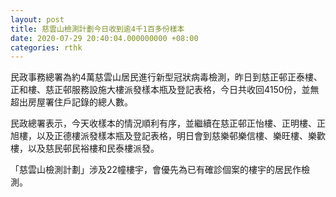 ```yaml
---
layout: post
title: 慈雲山檢測計劃今日收到逾4千1百多份樣本
date: 2020-07-29 20:40:04.000000000 +08:00
categories: rthk
---
```


民政事務總署為約4萬慈雲山居民進行新型冠狀病毒檢測，昨日到慈正邨正泰樓、正和樓、慈正邨服務設施大樓派發樣本瓶及登記表格，今日共收回4150份，並無超出房屋署住戶記錄的總人數。

民政總署表示，今天收樣本的情況順利有序，並繼續在慈正邨正怡樓、正明樓、正旭樓，以及正德樓派發樣本瓶及登記表格，明日會到慈樂邨樂信樓、樂旺樓、樂歡樓，以及慈民邨民裕樓和民泰樓派發。

「慈雲山檢測計劃」涉及22幢樓宇，會優先為已有確診個案的樓宇的居民作檢測。
